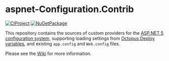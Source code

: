 # aspnet-Configuration.Contrib

[![CIProject][CIBadge]][CIProject] [![NuGetPackage][NuGetBadge]][NuGetPackage]

This repository contains the sources of custom providers for the [ASP.NET 5][AspNet5] [configuration system][AspNet5Configuration], supporting loading settings from [Octopus Deploy][Octopus] [variables][OctopusVariables], and existing `app.config` and `Web.config` files.

Please see the [Wiki] for more information.

[CIProject]: https://ci.appveyor.com/project/gusztavvargadr/aspnet-configuration-contrib
[CIBadge]: https://img.shields.io/appveyor/ci/gusztavvargadr/aspnet-configuration-contrib.svg
[NuGetPackage]: https://www.nuget.org/packages/Microsoft.Extensions.Configuration.Contrib.GV.ConfigurationManager
[NuGetBadge]: https://img.shields.io/nuget/v/Microsoft.Extensions.Configuration.Contrib.GV.ConfigurationManager.svg
[Wiki]: ../../wiki
[AspNet5]: https://docs.asp.net/en/latest/
[AspNet5Configuration]: https://docs.asp.net/en/latest/fundamentals/configuration.html
[Octopus]: https://octopus.com/
[OctopusVariables]: http://docs.octopusdeploy.com/display/OD/Variables
